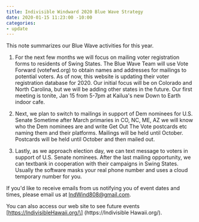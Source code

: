 ```yaml
---
title: Indivisible Windward 2020 Blue Wave Strategy
date: 2020-01-15 11:23:00 -10:00
categories:
- update
---
```


This note summarizes our Blue Wave activities for this year.

1. For the next few months we will focus on mailing voter registration forms to residents of Swing States. The Blue Wave Team will use Vote Forward (votefwd.org) to obtain names and addresses for mailings to potential voters. As of now, this website is updating their voter registration database for 2020. Our initial focus will be on Colorado and North Carolina, but we will be adding other states in the future. Our first meeting is tonite, Jan 15 from 5-7pm at Kailua's new Down to Earth indoor cafe.

2. Next, we plan to switch to mailings in support of Dem nominees for U.S. Senate
   Sometime after March primaries in CO, NC, ME, AZ we will know who the Dem nominees are and write Get Out The Vote postcards etc naming them and their platforms. Mailings will be held until October. Postcards will be held until October and then mailed out.

3. Lastly, as we approach election day, we can text message to voters in support of U.S. Senate nominees. After the last mailing opportunity, we can textbank in cooperation with their campaigns in Swing States. Usually the software masks your real phone number and uses a cloud temporary number for you.

If you'd like to receive emails from us notifying you of event dates and times, please email us at IndWind808@gmail.com.

You can also access our web site to see future events \[https://IndivisibleHawaii.org/\] (https://Indivisible Hawaii.org/).